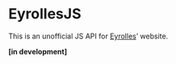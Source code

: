 EyrollesJS
==========

This is an unofficial JS API for [Eyrolles](http://www.eyrolles.com/)’ website.

**[in development]**
